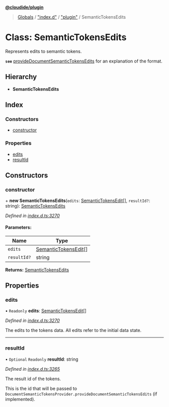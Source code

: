 **[@cloudide/plugin](../README.md)**

> [Globals](../README.md) / ["index.d"](../modules/_index_d_.md) / ["plugin"](../modules/_index_d_._plugin_.md) / SemanticTokensEdits

# Class: SemanticTokensEdits

Represents edits to semantic tokens.

**`see`** [provideDocumentSemanticTokensEdits](#DocumentSemanticTokensProvider.provideDocumentSemanticTokensEdits) for an explanation of the format.

## Hierarchy

* **SemanticTokensEdits**

## Index

### Constructors

* [constructor](_index_d_._plugin_.semantictokensedits.md#constructor)

### Properties

* [edits](_index_d_._plugin_.semantictokensedits.md#edits)
* [resultId](_index_d_._plugin_.semantictokensedits.md#resultid)

## Constructors

### constructor

\+ **new SemanticTokensEdits**(`edits`: [SemanticTokensEdit](_index_d_._plugin_.semantictokensedit.md)[], `resultId?`: string): [SemanticTokensEdits](_index_d_._plugin_.semantictokensedits.md)

*Defined in [index.d.ts:3270](https://github.com/huaweicloud/cloudide-plugin-api/blob/1ab5ef8/index.d.ts#L3270)*

#### Parameters:

Name | Type |
------ | ------ |
`edits` | [SemanticTokensEdit](_index_d_._plugin_.semantictokensedit.md)[] |
`resultId?` | string |

**Returns:** [SemanticTokensEdits](_index_d_._plugin_.semantictokensedits.md)

## Properties

### edits

• `Readonly` **edits**: [SemanticTokensEdit](_index_d_._plugin_.semantictokensedit.md)[]

*Defined in [index.d.ts:3270](https://github.com/huaweicloud/cloudide-plugin-api/blob/1ab5ef8/index.d.ts#L3270)*

The edits to the tokens data.
All edits refer to the initial data state.

___

### resultId

• `Optional` `Readonly` **resultId**: string

*Defined in [index.d.ts:3265](https://github.com/huaweicloud/cloudide-plugin-api/blob/1ab5ef8/index.d.ts#L3265)*

The result id of the tokens.

This is the id that will be passed to `DocumentSemanticTokensProvider.provideDocumentSemanticTokensEdits` (if implemented).

